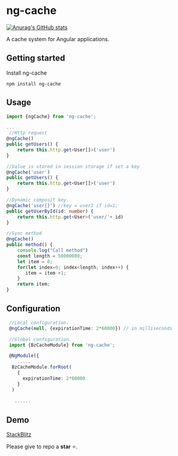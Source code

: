 # ng-cache

[![Anurag's GitHub stats](https://github-readme-stats.vercel.app/api?username=AlfredoGino)](https://github.com/anuraghazra/github-readme-stats)

A cache system for Angular applications.

## Getting started

Install ng-cache

```
npm install ng-cache
```

## Usage

```ts
import {ngCache} from 'ng-cache';
```

```ts
...
 //Http request
@ngCache()
public getUsers() {
    return this.http.get<User[]>('user')
}

//Value is stored in session storage if set a key
@ngCache('user')
public getUsers() {
    return this.http.get<User[]>('user')
}

//Dynamic composit key.
@ngCache('user{}') //key = user1 if id=1;
public getUserById(id: number) {
    return this.http.get<User>('user/'+ id)
}

//Sync method
@ngCache()
public method() {
    console.log("Call method")
    const length = 50000000;
    let item = 0;
    for(let index=0; index<length; index++) {
       item = item +1;
    }
    return item;
}


```

## Configuration

```ts
 //Local configuration.
 @ngCache(null, {expirationTime: 2*60000}) // in milliseconds

 //Global configuration.
 import {BzCacheModule} from 'ng-cache';

 @NgModule({
    .....
  BzCacheModule.forRoot(
    {
      expirationTime: 2*60000
    }
  )
   
   ......
```

## Demo

[StackBlitz](https://stackblitz.com/edit/angular-ivy-mdzdrt?file=src%2Fapp%2Fapp.component.ts)

Please give to repo a **star** :star:.

